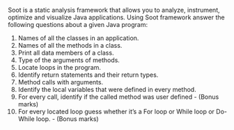 Soot is a static analysis framework that allows you to analyze, instrument, optimize and visualize Java applications. Using Soot framework answer the following questions about a given Java program:
1. Names of all the classes in an application.
2. Names of all the methods in a class.
3. Print all data members of a class.
4. Type of the arguments of methods.
5. Locate loops in the program.
6. Identify return statements and their return types.
7. Method calls with arguments.
8. Identify the local variables that were defined in every method.
9. For every call, identify if the called method was user defined - (Bonus marks)
10. For every located loop guess whether it’s a For loop or While loop or Do-While loop. - (Bonus marks)

